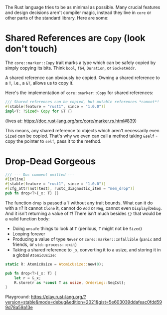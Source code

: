 The Rust language tries to be as minimal as possible.
Many crucial features and design decisions aren't compiler magic, instead they live in `core` or other parts of the standard library.
Here are some:

# Shared References are `Copy` (look don't touch)

The `core::marker::Copy` trait marks a type which can be safely copied by simply copying its bits.
Think `bool`, `f64`, `Duration`, or `SocketAddr`.

A shared reference can obviously be copied. Owning a shared reference to a `T`, i.e., a `&T`, allows us to copy it.

Here's the implementation of `core::marker::Copy` for shared references:

```rust
/// Shared references can be copied, but mutable references *cannot*!
#[stable(feature = "rust1", since = "1.0.0")]
impl<T: ?Sized> Copy for &T {}
```
(lives at: https://doc.rust-lang.org/src/core/marker.rs.html#839)

This means, any shared reference to objects which aren't necessarily even `Sized` can be copied.
That's why we even can call a method taking `&self` - copy the pointer to `self`, pass it to the method.

# Drop-Dead Gorgeous

```rust
/// --- Doc comment omitted ---
#[inline]
#[stable(feature = "rust1", since = "1.0.0")]
#[cfg_attr(not(test), rustc_diagnostic_item = "mem_drop")]
pub fn drop<T>(_x: T) {}
```

The function `drop` is passed a `T` without any trait bounds.
What can it do with a `T`?
It cannot `Clone` it, cannot do `Add` or `Neg`, cannot even `Display`/`Debug`.
And it isn't returning a value of `T`!
There isn't much besides `{}` that would be a valid function body:

* Doing `unsafe` things to look at `T` (perilous, `T` might not be `Sized`)
* Looping forever
* Producing a value of type `Never` or `core::marker::Infallible` (`panic` and friends, or `std::process::exit`)
* Taking a shared reference to `_x`, converting it to a usize, and storing it in a global `AtomicUsize`:

```rust
static R: AtomicUsize = AtomicUsize::new(0);

pub fn drop<T>(_x: T) {
    let r = &_x;
    R.store(r as *const T as usize, Ordering::SeqCst);
}
```
Playground: https://play.rust-lang.org/?version=stable&mode=debug&edition=2021&gist=5e603039ddafeac0fdd599d78a59a13e
